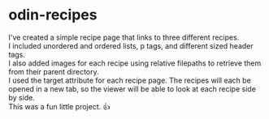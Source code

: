 # odin-recipes
I've created a simple recipe page that links to three different recipes.<br>
I included unordered and ordered lists, p tags, and different sized header tags.<br>
I also added images for each recipe using relative filepaths to retrieve them from their parent directory.<br>
I used the target attribute for each recipe page. The recipes will each be opened in a new tab, so the viewer will be able to look at each recipe side by side.<br>
This was a fun little project. 👍<br>